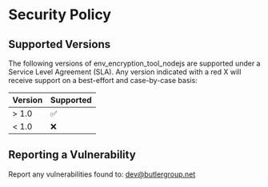 # Security Policy

## Supported Versions

The following versions of env_encryption_tool_nodejs are supported under a Service Level Agreement (SLA). Any version indicated with a red X will receive support on a best-effort and case-by-case basis:

| Version | Supported          |
| ------- | ------------------ |
| > 1.0   | :white_check_mark: |
| < 1.0   | :x:                |

## Reporting a Vulnerability

Report any vulnerabilities found to: dev@butlergroup.net
